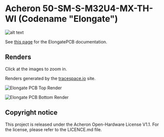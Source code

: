 # Acheron 50-SM-S-M32U4-MX-TH-WI (Codename "Elongate")

![alt text](https://raw.githubusercontent.com/Gondolindrim/acheronLibrary/master/graphics/acheronReadme.png "Acheron Logo")

See [this page](https://gondolindrim.github.io/AcheronDocs/elongate/intro.html) for the ElongatePCB documentation.

## Renders

Click at the images to zoom in.

Renders generated by the [tracespace.io](https://tracespace.io/view/) site.

![Elongate PCB Top Render](https://github.com/Gondolindrim/Elongate/raw/master/renders/top.png)

![Elongate PCB Bottom Render](https://github.com/Gondolindrim/Elongate/raw/master/renders/bottom.png)

## Copyright notice

This project is released under the Acheron Open-Hardware License V1.1. For the license, please refer to the LICENCE.md file.
